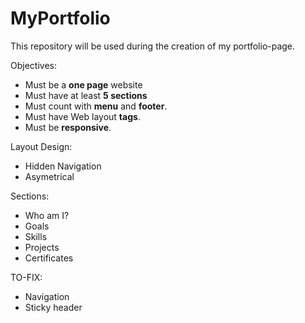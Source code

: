# MyPortfolio

This repository will be used during the creation of my portfolio-page.

Objectives:

- Must be a **one page** website
- Must have at least **5 sections**
- Must count with **menu** and **footer**.
- Must have Web layout **tags**.
- Must be **responsive**.

Layout Design:

- Hidden Navigation
- Asymetrical

Sections:

- Who am I?
- Goals
- Skills
- Projects
- Certificates

TO-FIX:

- Navigation
- Sticky header
